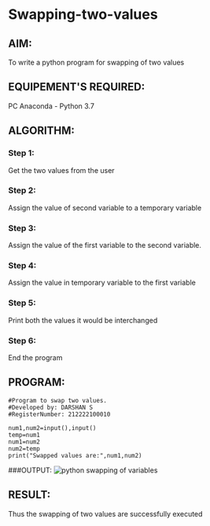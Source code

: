 # Swapping-two-values
## AIM:
To write a python program for swapping of two values
## EQUIPEMENT'S REQUIRED: 
PC
Anaconda - Python 3.7
## ALGORITHM: 
### Step 1:
Get the two values from the user
### Step 2: 
Assign the value of second variable to a temporary variable 
### Step 3: 
Assign the value of the first variable to the second variable.
### Step 4:  
Assign the value in temporary variable to the first variable
### Step 5: 
Print both the values it would be interchanged
### Step 6: 
End the program
## PROGRAM:
```
#Program to swap two values.
#Developed by: DARSHAN S 
#RegisterNumber: 212222100010

num1,num2=input(),input()
temp=num1
num1=num2
num2=temp
print("Swapped values are:",num1,num2)
 ```
###OUTPUT:
![python swapping of variables](https://user-images.githubusercontent.com/115534676/224619182-856842ba-00bf-4958-9cb0-5421a1cfc7b8.jpg)


## RESULT:
Thus the swapping of two values are successfully executed



